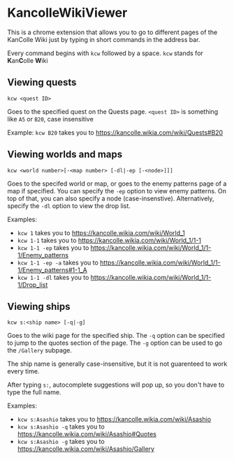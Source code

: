 # KancolleWikiViewer

This is a chrome extension that allows you to go to different pages of the KanColle Wiki just by typing in short commands in the address bar.

Every command begins with `kcw` followed by a space. `kcw` stands for **K**an**C**olle **W**iki

## Viewing quests

    kcw <quest ID>

Goes to the specified quest on the Quests page. `<quest ID>` is something like `A5` or `B20`, case insensitive

Example: `kcw B20` takes you to https://kancolle.wikia.com/wiki/Quests#B20

## Viewing worlds and maps

    kcw <world number>[-<map number> [-dl|-ep [-<node>]]]

Goes to the specifed world or map, or goes to the enemy patterns page of a map if specified. You can specify the `-ep` option to view enemy patterns. On top of that, you can also specify a node (case-insenstive). Alternatively, specify the `-dl` option to view the drop list.

Examples:

- `kcw 1` takes you to https://kancolle.wikia.com/wiki/World_1
- `kcw 1-1` takes you to https://kancolle.wikia.com/wiki/World_1/1-1
- `kcw 1-1 -ep` takes you to https://kancolle.wikia.com/wiki/World_1/1-1/Enemy_patterns
- `kcw 1-1 -ep -a` takes you to https://kancolle.wikia.com/wiki/World_1/1-1/Enemy_patterns#1-1_A
- `kcw 1-1 -dl` takes you to https://kancolle.wikia.com/wiki/World_1/1-1/Drop_list

## Viewing ships

    kcw s:<ship name> [-q|-g]

Goes to the wiki page for the specified ship. The `-q` option can be specified to jump to the quotes section of the page. The `-g` option can be used to go the `/Gallery` subpage.

The ship name is generally case-insensitive, but it is not guarenteed to work every time.

After typing `s:`, autocomplete suggestions will pop up, so you don't have to type the full name.

Examples:

- `kcw s:Asashio` takes you to https://kancolle.wikia.com/wiki/Asashio
- `kcw s:Asashio -q` takes you to https://kancolle.wikia.com/wiki/Asashio#Quotes
- `kcw s:Asashio -g` takes you to https://kancolle.wikia.com/wiki/Asashio/Gallery